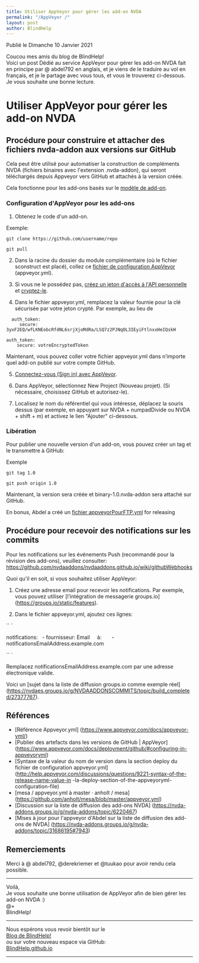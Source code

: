 ```yaml
---
title: Utiliser AppVeyor pour gérer les add-on NVDA
permalink: "/AppVeyor /"
layout: post
author: BlindHelp
---
```


<footer>Publié le Dimanche 10 Janvier 2021</footer>


Coucou mes amis du blog de BlindHelp!    
Voici un post Dédié au service AppVeyor pour gérer les add-on NVDA fait en principe par @ abdel792 en anglais,  et je viens de le traduire au vol en français, et je le partage avec vous tous, et vous le trouverez ci-dessous.    
Je vous souhaite une bonne lecture.    



# Utiliser AppVeyor pour gérer les add-on NVDA

## Procédure pour construire et attacher des fichiers nvda-addon aux versions sur GitHub

Cela peut être utilisé pour automatiser la construction de compléments NVDA (fichiers binaires avec l'extension .nvda-addon), qui seront téléchargés depuis Appveyor vers GitHub et attachés à la version créée.

Cela fonctionne pour les add-ons basés sur le [modèle de add-on](https://github.com/nvdaaddons/addontemplate).

### Configuration d'AppVeyor pour les add-ons

1. Obtenez le code d'un add-on.

Exemple:

```
git clone https://github.com/username/repo

git pull
```
2. Dans la racine du dossier du module complémentaire (où le fichier sconstruct est placé), collez ce [fichier de configuration AppVeyor](https://gist.github.com/nvdaes/a486e45b98566d530688f6da9ce75f84/raw/d05b620185a58327b39da1215cf3c13c01249031/appveyor.yml) (appveyor.yml).

3. Si vous ne le possédez pas, [créez un jeton d'accès à l'API personnelle](https://github.com/settings/tokens) et [cryptez-le](https://ci.appveyor.com/tools/encrypt).

4. Dans le fichier appveyor.yml, remplacez la valeur fournie pour la clé sécurisée par votre jeton crypté. Par exemple, au lieu de

```
  auth_token:
     secure: 3yxF2EQ/wfLKNEobcRfdNL6srjXjoMdRa/LSQ7z2PJNqOL3IEyiFtlnxxHeIQskH

```

```
auth_token:
    secure: votreEncryptedToken
```

Maintenant, vous pouvez coller votre fichier appveyor.yml dans n’importe quel add-on publié sur votre compte GitHub.

5. [Connectez-vous (Sign in) avec AppVeyor](https://www.appveyor.com/).

6. Dans AppVeyor, sélectionnez New Project (Nouveau projet). (Si nécessaire, choisissez GitHub et autorisez-le).

7. Localisez le nom du référentiel qui vous intéresse, déplacez la souris dessus (par exemple, en appuyant sur NVDA + numpadDivide ou NVDA + shift + m) et activez le lien "Ajouter" ci-dessous.

### Libération

Pour publier une nouvelle version d'un add-on, vous pouvez créer un tag et le transmettre à GitHub:

Exemple

```
git tag 1.0

git push origin 1.0
```

Maintenant, la version sera créée et binary-1.0.nvda-addon sera attaché sur GitHub.

En bonus, Abdel a créé un [fichier appveyorPourFTP.yml](https://gist.githubusercontent.com/nvdaes/a486e45b98566d530688f6da9ce75f84/raw/46236e04b02de117f9edbb30aaf626692116b6c3/appveyorForFTP.yml) for releasing 


## Procédure pour recevoir des notifications sur les commits

Pour les notifications sur les événements Push (recommandé pour la révision des add-ons), veuillez consulter:
https://github.com/nvdaaddons/nvdaaddons.github.io/wiki/githubWebhooks

Quoi qu'il en soit, si vous souhaitez utiliser AppVeyor:

1. Créez une adresse email pour recevoir les notifications. Par exemple, vous pouvez utiliser [l’intégration de messagerie groups.io] (https://groups.io/static/features).

2. Dans le fichier appveyor.yml, ajoutez ces lignes:

`` `

notifications:
  - fournisseur: Email
    à:
      - notificationsEmailAddress.example.com

`` `

Remplacez notificationsEmailAddress.example.com par une adresse électronique valide.

Voici un [sujet dans la liste de diffusion groups.io comme exemple réel] (https://nvdaes.groups.io/g/NVDAADDONSCOMMITS/topic/build_completed/27377767).

## Références

- [Référence Appveyor.yml] (https://www.appveyor.com/docs/appveyor-yml/)
- [Publier des artefacts dans les versions de GitHub | AppVeyor] (https://www.appveyor.com/docs/deployment/github/#configuring-in-appveyoryml)
- [Syntaxe de la valeur du nom de version dans la section deploy du fichier de configuration appveyor.yml] (http://help.appveyor.com/discussions/questions/9221-syntax-of-the-release-name-value-in -la-deploy-section-of-the-appveyoryml-configuration-file)
- [mesa / appveyor.yml à master · anholt / mesa] (https://github.com/anholt/mesa/blob/master/appveyor.yml)
- [Discussion sur la liste de diffusion des add-ons NVDA] (https://nvda-addons.groups.io/g/nvda-addons/topic/6220467)
- [Mises à jour pour l'appveyor d'Abdel sur la liste de diffusion des add-ons de NVDA] (https://nvda-addons.groups.io/g/nvda-addons/topic/31686195#7943)

## Remerciements

Merci à @ abdel792, @derekriemer et @tuukao pour avoir rendu cela possible.

---

Voilà,    
Je vous souhaite une bonne utilisation de AppVeyor afin de bien gérer les add-on NVDA :)    
@+    
BlindHelp!    

---

Nous espérons vous revoir bientôt sur le      
[Blog de BlindHelp!](http://blindhelp.blogspot.fr/)                    
ou sur  votre nouveau espace via GitHub:                     
[BlindHelp.github.io](https://blindhelp.github.io)                    

---